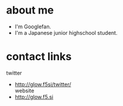 # about me
- I'm Googlefan.
- I'm a Japanese junior highschool student.
# contact links
twitter
- http://glow.f5si/twitter/  
website  
- http://glow.f5.si

